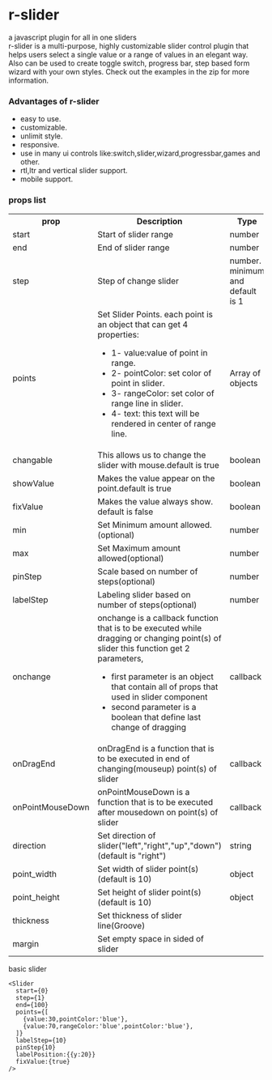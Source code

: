 
# r-slider <br>
a javascript plugin for all in one sliders <br>
r-slider is a multi-purpose, highly customizable slider control plugin that helps users select a single value or a range of values in an elegant way.
Also can be used to create toggle switch, progress bar, step based form wizard with your own styles. Check out the examples in the zip for more information.

<h3>Advantages of r-slider</h3>
<ul>
<li>
easy to use.
</li>
  <li>
customizable.
</li>
  <li>
unlimit style.
</li>
  <li>
responsive.
</li>
  <li>
use in many ui controls like:switch,slider,wizard,progressbar,games and other.
</li>
  <li>
rtl,ltr and vertical slider support.
</li>
<li>
mobile support.
</li>
</ul>

<h3>props list</h3>
<table>
  <tr>
    <th>prop</th>
    <th>Description</th>
    <th>Type</th>
  </tr>
  <tr>
     <td>start</td>
     <td>Start of slider range</td>
  <td>number</td>
  </tr>
  <tr>
    <td>end</td>
     <td>End of slider range</td>
  <td>number</td>
  </tr>
  <tr>
    <td>step</td>
     <td>Step of change slider</td>
  <td>number. minimum and default is 1</td>
  </tr>
  <tr>
    <td>points</td>
     <td>Set Slider Points. each point is an object that can get 4 properties:<br />
    <ul>
      <li>1- value:value of point in range.</li>
      <li>2- pointColor: set color of point in slider.</li>
      <li>3- rangeColor: set color of range line in slider.</li>
      <li>4- text: this text will be rendered in center of range line.</li>
      </ul>
    </td>
  <td>Array of objects</td>
  </tr>
  <tr>
     <td>changable</td>
     <td>This allows us to change the slider with mouse.default is true</td>
  <td>boolean</td>
  </tr>
  <tr>
     <td>showValue</td>
     <td>Makes the value appear on the point.default is true</td>
  <td>boolean</td>
  </tr>
  <tr>
     <td>fixValue</td>
     <td>Makes the value always show. default is false</td>
  <td>boolean</td>
  </tr>
  <tr>
     <td>min</td>
     <td>Set Minimum amount allowed.(optional)</td>
     <td>number</td>
  </tr>
  <tr>
     <td>max</td>
     <td>Set Maximum amount allowed(optional)</td>
     <td>number</td>
  </tr>
  <tr>
     <td>pinStep</td>
     <td>Scale based on number of steps(optional)</td>
     <td>number</td>
  </tr>
  <tr>
     <td>labelStep</td>
     <td>Labeling slider based on number of steps(optional)</td>
     <td>number</td>
  </tr>
  <tr>
     <td>onchange</td>
     <td>
       onchange is a callback function that is to be executed while dragging or changing point(s) of slider
        this function get 2 parameters,
       <ul>
         <li>
           first parameter is an object that contain all of props that used in slider component 
           </li>
         <li>
           second parameter is a boolean that define last change of dragging 
           </li>
         </ul>
    </td>
     <td>callback</td>
  </tr>
  <tr>
     <td>onDragEnd</td>
     <td>onDragEnd is a function that is to be executed in end of changing(mouseup) point(s) of slider</td>
     <td>callback</td>
  </tr>
  <tr>
     <td>onPointMouseDown</td>
     <td>onPointMouseDown is a function that is to be executed after mousedown on point(s) of slider</td>
     <td>callback</td>
  </tr>
  <tr>
     <td>direction</td>
     <td>Set direction of slider("left","right","up","down")(default is "right")</td>
     <td>string</td>
  </tr>
  <tr>
     <td>point_width</td>
     <td>Set width of slider point(s)(default is 10)</td>
     <td>object</td>
  </tr>
  <tr>
     <td>point_height</td>
     <td>Set height of slider point(s)(default is 10)</td>
     <td>object</td>
  </tr>
  <tr>
     <td>thickness</td>
     <td>Set thickness of slider line(Groove)</td>
  </tr>
  <tr>
     <td>margin</td>
     <td>Set empty space in sided of slider</td>
  </tr>
</table>

basic slider
```
<Slider 
  start={0}
  step={1}
  end={100}
  points={[
    {value:30,pointColor:'blue'},
    {value:70,rangeColor:'blue',pointColor:'blue'},
  ]}
  labelStep={10}
  pinStep{10}
  labelPosition:{{y:20}}
  fixValue:{true}
/>
```
          